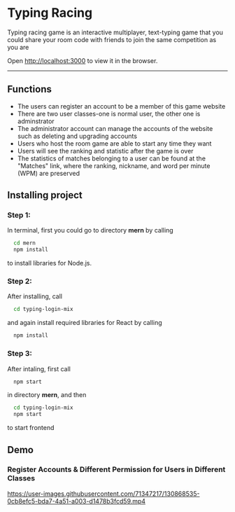 # Typing Racing
<!-- Italics -->
Typing racing game is an interactive multiplayer, text-typing game that you could share your room code with friends to join the same competition as you are

Open [http://localhost:3000](http://localhost:3000) to view it in the browser.

<!-- Horizontal Rule -->
---

## Functions
- The users can register an account to be a member of this game website
- There are two user classes-one is normal user, the other one is adminstrator
- The administrator account can manage the accounts of the website such as deleting and upgrading accounts
- Users who host the room game are able to start any time they want
- Users will see the ranking and statistic after the game is over
- The statistics of matches belonging to a user can be found at the "Matches" link, where the ranking, nickname, and word per minute (WPM) are preserved
## Installing project

<!-- Code Blocks -->
### Step 1:

In terminal, first you could go to directory **mern** by calling
```bash
  cd mern
  npm install
```
to install libraries for Node.js. 

### Step 2: 

After installing, call
```bash
  cd typing-login-mix
```
and again install required libraries for React by calling
```bash
  npm install
```

### Step 3: 

After intaling, first call 
```bash
  npm start
```
in directory **mern**, and then
```bash
  cd typing-login-mix
  npm start
```
to start frontend

## Demo

### Register Accounts & Different Permission for Users in Different Classes
https://user-images.githubusercontent.com/71347217/130868535-0cb8efc5-bda7-4a51-a003-d1478b3fcd59.mp4

